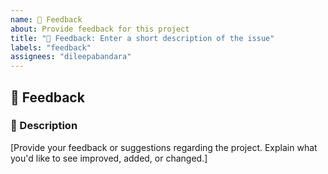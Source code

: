 ```yaml
---
name: 📢 Feedback
about: Provide feedback for this project
title: "📢 Feedback: Enter a short description of the issue"
labels: "feedback"
assignees: "dileepabandara"
---
```


## 📢 Feedback

### 📜 Description

[Provide your feedback or suggestions regarding the project. Explain what you'd like to see improved, added, or changed.]
